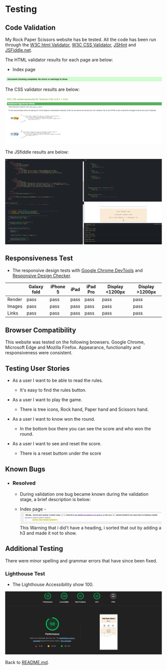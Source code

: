 # Testing

## Code Validation

My Rock Paper Scissors website has be tested. All the code has been run through the [W3C html Validator](https://validator.w3.org/), [W3C CSS Validator](https://jigsaw.w3.org/css-validator/), [JSHint](https://jshint.com) and [JSFiddle.net](https://jsfiddle.net).

The HTML validator results for each page are below:

* Index page

![W3C Validator test result](assets/testing-image/headinok.png)

The CSS validator results are below:

![CSS Validator test result](assets/testing-image/cssok.png)

The JSfiddle results are below:

![JSfiddle test result](assets/testing-image/JSfidleok.png)

## Responsiveness Test

* The responsive design tests with [Google Chrome DevTools](https://developer.chrome.com/docs/devtools/) and [Responsive Design Checker](https://www.responsivedesignchecker.com/).

|        | Galaxy fold | iPhone 5 | iPad | iPad Pro | Display <1200px | Display >1200px |
|--------|-------------|----------|------|----------|-----------------|-----------------|
| Render | pass        | pass     | pass | pass     | pass            | pass            |
| Images | pass        | pass     | pass | pass     | pass            | pass            |
| Links  | pass        | pass     | pass | pass     | pass            | pass            |

## Browser Compatibility

This website was tested on the following browsers.
Google Chrome, Microsoft Edge and Mozilla Firefox. Appearance, functionality and responsiveness were consistent.

## Testing User Stories

* As a user I want to be able to read the rules.
  * It's easy to find the rules button.
    <br>
* As a user I want to play the game.
  * There is tree icons, Rock hand, Paper hand and Scissors hand.
    <br>
* As a user I want to know won the round.
  * In the bottom box there you can see the score and who won the round.
    <br>
    
* As a user I want to see and reset the score.
  * There is a reset buttom under the score

## Known Bugs

* ### Resolved

  * During validation one bug became known during the validation stage, a brief description is below:

  * Index page -
    ![W3C Validator test result](assets/testing-image/missingheading.png)
This Warning that i did't have a heading, i sorted that out by adding a h3 and made it not to show.


## Additional Testing

There were minor spelling and grammar errors that have since been fixed.

### Lighthouse Test

* The Lighthouse Accessibility show 100.

![Lighthouse test result](assets/testing-image/lighthousegreen.png)

Back to [README.md](./README.md#testing).
